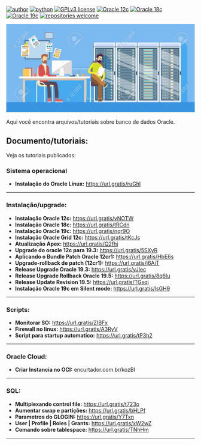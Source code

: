 [![author](https://img.shields.io/badge/author-anvmano-red.svg)](https://www.linkedin.com/in/anvmano/) [![python](https://img.shields.io/badge/Python-3.9%2B-blue)](https://www.python.org/downloads/release/python-392/) [![GPLv3 license](https://img.shields.io/badge/License-GPLv3-blue.svg)](http://perso.crans.org/besson/LICENSE.html) [![Oracle 12c](https://img.shields.io/badge/Oracle-12c-red)](https://www.oracle.com/br/corporate/features/database-12c/) [![Oracle 18c](https://img.shields.io/badge/Oracle-18c-red)](https://docs.oracle.com/en/database/oracle/oracle-database/18/) [![Oracle 19c](https://img.shields.io/badge/Oracle-19c-red)](https://www.oracle.com/br/database/technologies/) [![repositories welcome](https://img.shields.io/badge/contributions-welcome-brightgreen.svg?style=flat)](https://github.com/anvmano?tab=repositories)


<p align="center">
  <img src="https://github.com/anvmano/Oracle-Database/blob/main/banco%20de%20dados%20imagem%20git.jpg">
</p>

Aqui você encontra arquivos/tutoriais sobre banco de dados Oracle.


## Documento/tutoriais:
Veja os tutoriais publicados:

### Sistema operacional
* **Instalação do Oracle Linux:** https://url.gratis/ruGhl

---

### Instalação/upgrade:

* **Instalação Oracle 12c:** https://url.gratis/vNOTW
* **Instalação Oracle 18c:** https://url.gratis/tRCdn
* **Instalação Oracle 19c:** https://url.gratis/nqr9O
* **Instalação Oracle Grid 12c:** https://url.gratis/tKcJs
* **Atualização Apex:** https://url.gratis/Q2fhj
* **Upgrade do oracle 12c para 19.3:** https://url.gratis/5SXyR
* **Aplicando o Bundle Patch Oracle 12cr1:** https://url.gratis/HbE6s
* **Upgrade-rollback de patch (12cr1):** https://url.gratis/j6AiT
* **Release Upgrade Oracle 19.3:** https://url.gratis/yJIec
* **Release Upgrade Rollback Oracle 19.5:** https://url.gratis/8q6lu
* **Release Update Revision 19.5:** https://url.gratis/TGxqj
* **Instalação Oracle 19c em Silent mode:** https://url.gratis/lsGH9

---

### Scripts:

* **Monitorar SO:** https://url.gratis/ZIBFx
* **Firewall no linux:** https://url.gratis/A3RyV
* **Script para startup automatico:** https://url.gratis/tP3h2

---

### Oracle Cloud:
* **Criar Instancia no OCI:** encurtador.com.br/kozBI

---

### SQL:
* **Multiplexando control file:** https://url.gratis/t723o
* **Aumentar swap e partições:** https://url.gratis/bHLPf
* **Parametros do GLOGIN:** https://url.gratis/Y7Txn
* **User | Profile | Roles | Grants:** https://url.gratis/xW2wZ
* **Comando sobre tablespace:** https://url.gratis/TNhHm






---




